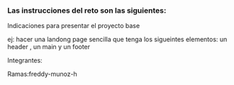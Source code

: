 ### Las instrucciones del reto son las siguientes: ###

Indicaciones para presentar el proyecto base

ej: hacer una landong page sencilla que tenga los sigueintes elementos: un header , un main y un footer

Integrantes:

Ramas:freddy-munoz-h
